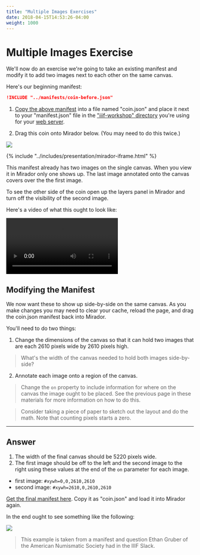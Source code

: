 ```yaml
---
title: "Multiple Images Exercises"
date: 2018-04-15T14:53:26-04:00
weight: 1000
---
```


# Multiple Images Exercise

We'll now do an exercise we're going to take an existing manifest and modify it to add two images next to each other on the same canvas.

Here's our beginning manifest:

```json
!INCLUDE "../manifests/coin-before.json"
```

1. [Copy the above manifest](../manifests/coin-before.json) into a file named "coin.json" and place it next to your "manifest.json" file in the ["iiif-workshop" directory](../preparation/directory.md) you're using for your [web server](../preparation/web-server.md).

2. Drag this coin onto Mirador below. (You may need to do this twice.)

  [![](http://gallica.bnf.fr/iiif/ark:/12148/btv1b8499946f/f1/full/150,/0/native.jpg)][this-coin]

{% include "../includes/presentation/mirador-iframe.html" %}

This manifest already has two images on the single canvas. When you view it in Mirador only one shows up. The last image annotated onto the canvas covers over the the first image.

To see the other side of the coin open up the layers panel in Mirador and turn off the visibility of the second image.

Here's a video of what this ought to look like:

<video src="../assets/video/coin-before.mp4" preload="auto" controls></video>

## Modifying the Manifest

We now want these to show up side-by-side on the same canvas. As you make changes you may need to clear your cache, reload the page, and drag the coin.json manifest back into Mirador.

You'll need to do two things:

1. Change the dimensions of the canvas so that it can hold two images that are each 2610 pixels wide by 2610 pixels high.

  > What's the width of the canvas needed to hold both images side-by-side?

2. Annotate each image onto a region of the canvas.

  > Change the `on` property to include information for where on the canvas the image ought to be placed. See the previous page in these materials for more information on how to do this.

  > Consider taking a piece of paper to sketch out the layout and do the math. Note that counting pixels starts a zero.

---

## Answer

1. The width of the final canvas should be 5220 pixels wide.
2. The first image should be off to the left and the second image to the right using these values at the end of the `on` parameter for each image.
  - first image: `#xywh=0,0,2610,2610`
  - second image: `#xywh=2610,0,2610,2610`

[Get the final manifest here](../manifests/coin-after.json). Copy it as "coin.json" and load it into Mirador again.

In the end ought to see something like the following:

![](../assets/images/coin-side-by-side.png)

> This example is taken from a manifest and question Ethan Gruber of the American Numismatic Society had in the IIIF Slack.

[this-coin]: http://localhost:3000/coin?manifest=http%3A%2F%2Flocalhost%3A3000%2Fcoin.json


<!-- #todo:60 consider adding this viewer which displays it correctly http://www.kanzaki.com/works/2016/pub/image-annotator -->
